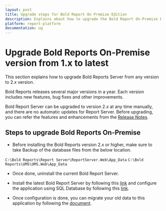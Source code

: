 ```yaml
---
layout: post
title: Upgrade steps for Bold Report On Premise Edition
description: Explains about how to upgrade the Bold Report On-Premise Edition version from 1.x to the latest versions.
platform: report-platform
documentation: ug
---
```


# Upgrade Bold Reports On-Premise version from 1.x to latest

This section explains how to upgrade Bold Reports Server from any version to 2.x version.

Bold Reports releases several major versions in a year. Each version includes new features, bug fixes and other improvements.

Bold Report Server can be upgraded to version 2.x at any time manually, and there are no automatic updates for Report Server. Before upgrading, you can refer the features and enhancements from the [Release Notes](https://www.boldreports.com/release-history/2-2#2-2-28).

## Steps to upgrade Bold Reports On-Premise

* Before installing the Bold Reports version 2.x or higher, make sure to take Backup of the database files from the below location.

`C:\Bold Reports\Report Server\ReportServer.Web\App_Data`
`C:\Bold Reports\UMS\UMS.Web\App_Data`

* Once done, uninstall the current Bold Report Server.

* Install the latest Bold Report Server by following this [link](/on-premise/installation-and-deployment/on-premises/installation-and-deployment/) and configure the application using SQL Database by following this [link](/on-premise/application-startup/).

* Once configuration is done, you can migrate your old data to this application by following the [document](/on-premise/installation-and-deployment/on-premises/upgrade-from-classic-platform/data-migration/).